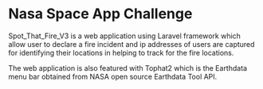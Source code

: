 <h1>Nasa Space App Challenge</h1>

Spot_That_Fire_V3 is a web application using Laravel framework which allow user to declare a fire incident and ip addresses of users are captured for identifying their locations in helping to track for the fire locations.

The web application is also featured with Tophat2 which is the Earthdata menu bar obtained from NASA open source Earthdata Tool API.

